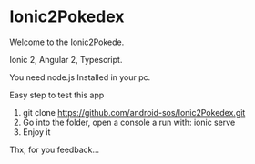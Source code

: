 # Ionic2Pokedex

Welcome to the Ionic2Pokede.

Ionic 2, Angular 2, Typescript.

You need node.js Installed in your pc.

Easy step to test this app 
1. git clone https://github.com/android-sos/Ionic2Pokedex.git 
2. Go into the folder, open a console a run with: ionic serve 
3. Enjoy it

Thx, for you feedback...
